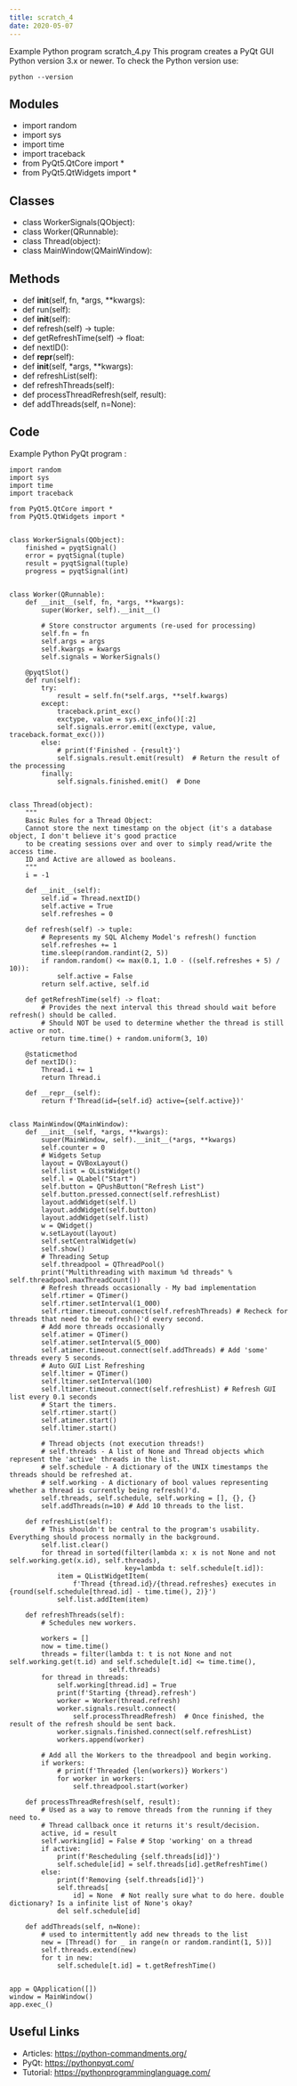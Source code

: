 ```yaml
---
title: scratch_4
date: 2020-05-07
---
```

Example Python program scratch_4.py
This program creates a PyQt GUI
Python version 3.x or newer.
To check the Python version use:

    python --version

## Modules

* import random
* import sys
* import time
* import traceback
* from PyQt5.QtCore import *
* from PyQt5.QtWidgets import *

## Classes

* class WorkerSignals(QObject):
* class Worker(QRunnable):
* class Thread(object):
* class MainWindow(QMainWindow):

## Methods

* def __init__(self, fn, *args, **kwargs):
* def run(self):
* def __init__(self):
* def refresh(self) -> tuple:
* def getRefreshTime(self) -> float:
* def nextID():
* def __repr__(self):
* def __init__(self, *args, **kwargs):
* def refreshList(self):
* def refreshThreads(self):
* def processThreadRefresh(self, result):
* def addThreads(self, n=None):

## Code

Example Python PyQt program :

    import random
    import sys
    import time
    import traceback
    
    from PyQt5.QtCore import *
    from PyQt5.QtWidgets import *
    
    
    class WorkerSignals(QObject):
        finished = pyqtSignal()
        error = pyqtSignal(tuple)
        result = pyqtSignal(tuple)
        progress = pyqtSignal(int)
    
    
    class Worker(QRunnable):
        def __init__(self, fn, *args, **kwargs):
            super(Worker, self).__init__()
    
            # Store constructor arguments (re-used for processing)
            self.fn = fn
            self.args = args
            self.kwargs = kwargs
            self.signals = WorkerSignals()
    
        @pyqtSlot()
        def run(self):
            try:
                result = self.fn(*self.args, **self.kwargs)
            except:
                traceback.print_exc()
                exctype, value = sys.exc_info()[:2]
                self.signals.error.emit((exctype, value, traceback.format_exc()))
            else:
                # print(f'Finished - {result}')
                self.signals.result.emit(result)  # Return the result of the processing
            finally:
                self.signals.finished.emit()  # Done
    
    
    class Thread(object):
        """
        Basic Rules for a Thread Object:
        Cannot store the next timestamp on the object (it's a database object, I don't believe it's good practice
        to be creating sessions over and over to simply read/write the access time.
        ID and Active are allowed as booleans.
        """
        i = -1
    
        def __init__(self):
            self.id = Thread.nextID()
            self.active = True
            self.refreshes = 0
    
        def refresh(self) -> tuple:
            # Represents my SQL Alchemy Model's refresh() function
            self.refreshes += 1
            time.sleep(random.randint(2, 5))
            if random.random() <= max(0.1, 1.0 - ((self.refreshes + 5) / 10)):
                self.active = False
            return self.active, self.id
    
        def getRefreshTime(self) -> float:
            # Provides the next interval this thread should wait before refresh() should be called.
            # Should NOT be used to determine whether the thread is still active or not.
            return time.time() + random.uniform(3, 10)
    
        @staticmethod
        def nextID():
            Thread.i += 1
            return Thread.i
    
        def __repr__(self):
            return f'Thread(id={self.id} active={self.active})'
    
    
    class MainWindow(QMainWindow):
        def __init__(self, *args, **kwargs):
            super(MainWindow, self).__init__(*args, **kwargs)
            self.counter = 0
            # Widgets Setup
            layout = QVBoxLayout()
            self.list = QListWidget()
            self.l = QLabel("Start")
            self.button = QPushButton("Refresh List")
            self.button.pressed.connect(self.refreshList)
            layout.addWidget(self.l)
            layout.addWidget(self.button)
            layout.addWidget(self.list)
            w = QWidget()
            w.setLayout(layout)
            self.setCentralWidget(w)
            self.show()
            # Threading Setup
            self.threadpool = QThreadPool()
            print("Multithreading with maximum %d threads" % self.threadpool.maxThreadCount())
            # Refresh threads occasionally - My bad implementation
            self.rtimer = QTimer()
            self.rtimer.setInterval(1_000)
            self.rtimer.timeout.connect(self.refreshThreads) # Recheck for threads that need to be refresh()'d every second.
            # Add more threads occasionally
            self.atimer = QTimer()
            self.atimer.setInterval(5_000)
            self.atimer.timeout.connect(self.addThreads) # Add 'some' threads every 5 seconds.
            # Auto GUI List Refreshing
            self.ltimer = QTimer()
            self.ltimer.setInterval(100)
            self.ltimer.timeout.connect(self.refreshList) # Refresh GUI list every 0.1 seconds
            # Start the timers.
            self.rtimer.start()
            self.atimer.start()
            self.ltimer.start()
    
            # Thread objects (not execution threads!)
            # self.threads - A list of None and Thread objects which represent the 'active' threads in the list.
            # self.schedule - A dictionary of the UNIX timestamps the threads should be refreshed at.
            # self.working - A dictionary of bool values representing whether a thread is currently being refresh()'d.
            self.threads, self.schedule, self.working = [], {}, {}
            self.addThreads(n=10) # Add 10 threads to the list.
    
        def refreshList(self):
            # This shouldn't be central to the program's usability. Everything should process normally in the background.
            self.list.clear()
            for thread in sorted(filter(lambda x: x is not None and not self.working.get(x.id), self.threads),
                                 key=lambda t: self.schedule[t.id]):
                item = QListWidgetItem(
                    f'Thread {thread.id}/{thread.refreshes} executes in {round(self.schedule[thread.id] - time.time(), 2)}')
                self.list.addItem(item)
    
        def refreshThreads(self):
            # Schedules new workers.
    
            workers = []
            now = time.time()
            threads = filter(lambda t: t is not None and not self.working.get(t.id) and self.schedule[t.id] <= time.time(),
                             self.threads)
            for thread in threads:
                self.working[thread.id] = True
                print(f'Starting {thread}.refresh')
                worker = Worker(thread.refresh)
                worker.signals.result.connect(
                    self.processThreadRefresh)  # Once finished, the result of the refresh should be sent back.
                worker.signals.finished.connect(self.refreshList)
                workers.append(worker)
    
            # Add all the Workers to the threadpool and begin working.
            if workers:
                # print(f'Threaded {len(workers)} Workers')
                for worker in workers:
                    self.threadpool.start(worker)
    
        def processThreadRefresh(self, result):
            # Used as a way to remove threads from the running if they need to.
            # Thread callback once it returns it's result/decision.
            active, id = result
            self.working[id] = False # Stop 'working' on a thread
            if active:
                print(f'Rescheduling {self.threads[id]}')
                self.schedule[id] = self.threads[id].getRefreshTime()
            else:
                print(f'Removing {self.threads[id]}')
                self.threads[
                    id] = None  # Not really sure what to do here. double dictionary? Is a infinite list of None's okay?
                del self.schedule[id]
    
        def addThreads(self, n=None):
            # used to intermittently add new threads to the list
            new = [Thread() for _ in range(n or random.randint(1, 5))]
            self.threads.extend(new)
            for t in new:
                self.schedule[t.id] = t.getRefreshTime()
    
    
    app = QApplication([])
    window = MainWindow()
    app.exec_()
    

## Useful Links

- Articles: https://python-commandments.org/
- PyQt: https://pythonpyqt.com/
- Tutorial: https://pythonprogramminglanguage.com/
